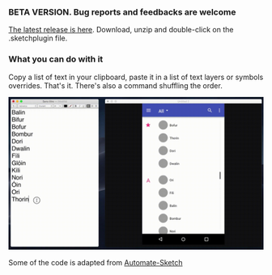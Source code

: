 ### BETA VERSION. Bug reports and feedbacks are welcome

[The latest release is here](https://github.com/Saint-loup/data-from-clipboard/releases/latest/download/data-from-clipboard.sketchplugin.zip). Download, unzip and double-click on the .sketchplugin file.


### What you can do with it

Copy a list of text in your clipboard, paste it in a list of text layers or symbols overrides. That's it. There's also a command shuffling the order.

![](https://raw.githubusercontent.com/Saint-loup/data-from-clipboard/master/assets/de%CC%81mo%20data%20from%20clipboard.gif)

Some of the code is adapted from [Automate-Sketch](https://github.com/Ashung/Automate-Sketch/blob/master/automate-sketch.sketchplugin/Contents/Sketch/Data/Supply_Data.js)
